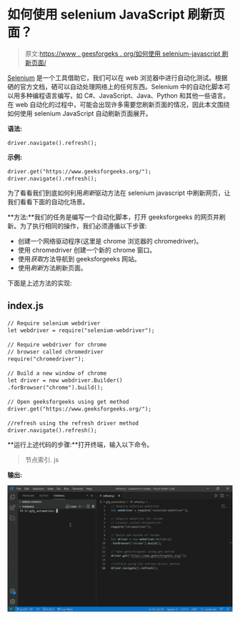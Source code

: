 # 如何使用 selenium JavaScript 刷新页面？

> 原文:[https://www . geesforgeks . org/如何使用 selenium-javascript 刷新页面/](https://www.geeksforgeeks.org/how-to-refresh-a-page-using-selenium-javascript/)

[Selenium](https://www.geeksforgeeks.org/selenium-basics-components-features-uses-and-limitations/) 是一个工具借助它，我们可以在 web 浏览器中进行自动化测试。根据硒的官方文档，硒可以自动处理网络上的任何东西。Selenium 中的自动化脚本可以用多种编程语言编写，如 C#、JavaScript、Java、Python 和其他一些语言。在 web 自动化的过程中，可能会出现许多需要您刷新页面的情况，因此本文围绕如何使用 selenium JavaScript 自动刷新页面展开。

**语法:**

```
driver.navigate().refresh();
```

**示例:**

```
driver.get("https://www.geeksforgeeks.org/");
driver.navigate().refresh();
```

为了看看我们到底如何利用*刷新*驱动方法在 selenium javascript 中刷新网页，让我们看看下面的自动化场景。

**方法:**我们的任务是编写一个自动化脚本，打开 geeksforgeeks 的网页并刷新。为了执行相同的操作，我们必须遵循以下步骤:

*   创建一个网络驱动程序(这里是 chrome 浏览器的 chromedriver)。
*   使用 chromedriver 创建一个新的 chrome 窗口。
*   使用*获取*方法导航到 geeksforgeeks 网站。
*   使用*刷新*方法刷新页面。

下面是上述方法的实现:

## index.js

```
// Require selenium webdriver
let webdriver = require("selenium-webdriver");

// Require webdriver for chrome
// browser called chromedriver
require("chromedriver");

// Build a new window of chrome
let driver = new webdriver.Builder()
.forBrowser("chrome").build();

// Open geeksforgeeks using get method
driver.get("https://www.geeksforgeeks.org/");

//refresh using the refresh driver method
driver.navigate().refresh();
```

**运行上述代码的步骤:**打开终端，输入以下命令。

> 节点索引. js

**输出:**

![](img/9f96c801dd81fbb4eb8f160ab19309f3.png)